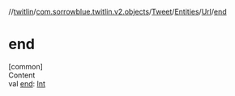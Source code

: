 //[twitlin](../../../../index.md)/[com.sorrowblue.twitlin.v2.objects](../../../index.md)/[Tweet](../../index.md)/[Entities](../index.md)/[Url](index.md)/[end](end.md)



# end  
[common]  
Content  
val [end](end.md): [Int](https://kotlinlang.org/api/latest/jvm/stdlib/kotlin/-int/index.html)  



